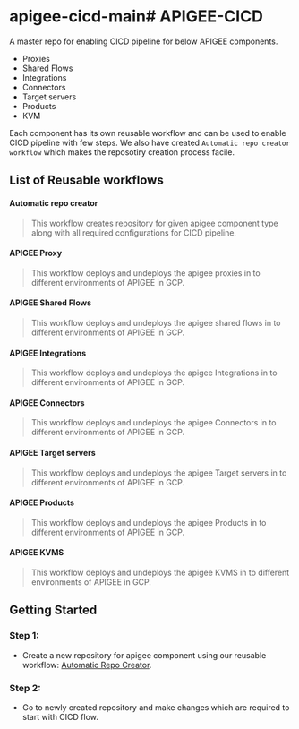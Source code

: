 # apigee-cicd-main# APIGEE-CICD
  A master repo for enabling CICD pipeline for below APIGEE components.

  * Proxies
  * Shared Flows
  * Integrations
  * Connectors
  * Target servers 
  * Products
  * KVM


  Each component has its own reusable workflow and can be used to enable CICD pipeline with few steps. 
  We also have created `Automatic repo creator workflow` which makes the reposotiry creation process facile.


## List of Reusable workflows
#### Automatic repo creator
> This workflow creates repository for given apigee component type along with all required configurations for CICD pipeline.

#### APIGEE Proxy
> This workflow deploys and undeploys the apigee proxies in to different environments of APIGEE in GCP.

#### APIGEE Shared Flows
> This workflow deploys and undeploys the apigee shared flows in to different environments of APIGEE in GCP.

#### APIGEE Integrations
> This workflow deploys and undeploys the apigee Integrations in to different environments of APIGEE in GCP.

#### APIGEE Connectors
> This workflow deploys and undeploys the apigee Connectors in to different environments of APIGEE in GCP.

#### APIGEE Target servers
> This workflow deploys and undeploys the apigee Target servers in to different environments of APIGEE in GCP.

#### APIGEE Products
> This workflow deploys and undeploys the apigee Products in to different environments of APIGEE in GCP.

#### APIGEE KVMS
> This workflow deploys and undeploys the apigee KVMS in to different environments of APIGEE in GCP.

## Getting Started

### Step 1:
* Create a new repository for apigee component using our reusable workflow: [Automatic Repo Creator](https://github.com/Sarmmohanty/apigee-cicd/actions/workflows/Repo-Creator.yml).

### Step 2:
* Go to newly created repository and make changes which are required to start with CICD flow.
